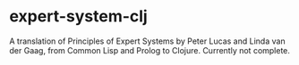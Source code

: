 # expert-system-clj

A translation of Principles of Expert Systems by Peter Lucas and Linda van der Gaag, from Common Lisp and Prolog to Clojure. Currently not complete.
